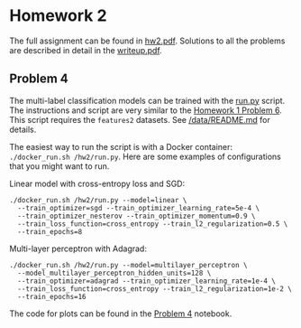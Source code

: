 # Homework 2

The full assignment can be found in [hw2.pdf](hw2.pdf). Solutions to all the
problems are described in detail in the [writeup.pdf](writeup.pdf).

## Problem 4

The multi-label classification models can be trained with the [run.py](run.py)
script. The instructions and script are very similar to the [Homework 1 Problem
6](/hw1/README.md#problem-6). This script requires the `features2` datasets. See
[/data/README.md](/data/README.md) for details.

The easiest way to run the script is with a Docker container: `./docker_run.sh
/hw2/run.py`. Here are some examples of configurations that you might want to
run.

Linear model with cross-entropy loss and SGD:
```
./docker_run.sh /hw2/run.py --model=linear \
  --train_optimizer=sgd --train_optimizer_learning_rate=5e-4 \
  --train_optimizer_nesterov --train_optimizer_momentum=0.9 \
  --train_loss_function=cross_entropy --train_l2_regularization=0.5 \
  --train_epochs=8
```

Multi-layer perceptron with Adagrad:
```
./docker_run.sh /hw2/run.py --model=multilayer_perceptron \
  --model_multilayer_perceptron_hidden_units=128 \
  --train_optimizer=adagrad --train_optimizer_learning_rate=1e-4 \
  --train_loss_function=cross_entropy --train_l2_regularization=1e-2 \
  --train_epochs=16
```

The code for plots can be found in the [Problem 4](problem4/Problem%204.ipynb)
notebook.
